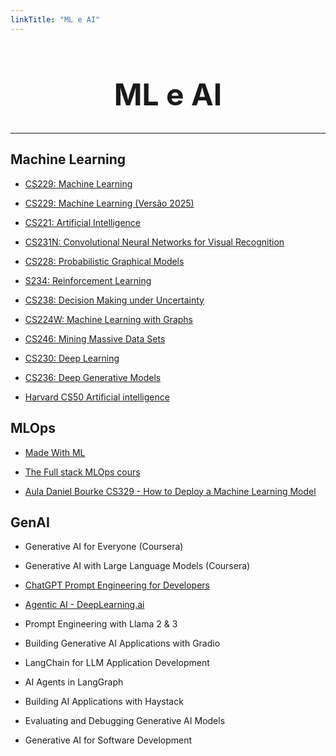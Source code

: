 ```yaml
---
linkTitle: "ML e AI"
---
```



<div style="text-align: center; margin-top: 2.5rem;">
  <h1 style="font-size: 3rem; font-family:Inter">ML e AI</h1>
</div>

---

## Machine Learning


- [CS229: Machine Learning](https://youtube.com/playlist?list=PLoROMvodv4rMiGQp3WXShtMGgzqpfVfbU&si=IBCZ2LVtMfTUHRmu)

- [CS229: Machine Learning (Versão 2025)](https://www.youtube.com/watch?v=_NLHFoVNlbg)

- [CS221: Artificial Intelligence](https://youtube.com/playlist?list=PLoROMvodv4rO1NB9TD4iUZ3qghGEGtqNX&si=vkgVMhuX1VOrj0oW)

- [CS231N: Convolutional Neural Networks for Visual Recognition](https://youtube.com/playlist?list=PLzUTmXVwsnXod6WNdg57Yc3zFx_f-RYsq&si=z8uLwPkvmnsSXG3d)

- [CS228: Probabilistic Graphical Models](https://youtube.com/playlist?list=PLoZgVqqHOumTqxIhcdcpOAJOOimrRCGZn&si=tdlSykORpTtUIZvY)

- [S234: Reinforcement Learning](https://youtube.com/playlist?list=PLoROMvodv4rN4wG6Nk6sNpTEbuOSosZdX&si=xqQZU-GlmYrOuogu)

- [CS238: Decision Making under Uncertainty](https://youtube.com/playlist?list=PLEkwz33miFSsJfw4MfZdJcVMX79RrEs--&si=dnz6-tphRirhHw0p)

- [CS224W: Machine Learning with Graphs](https://youtube.com/playlist?list=PLoROMvodv4rPLKxIpqhjhPgdQy7imNkDn&si=L6FEwkQWHcwesLYG)

- [CS246: Mining Massive Data Sets](https://youtube.com/playlist?list=PLLssT5z_DsK9JDLcT8T62VtzwyW9LNepV&si=mINQNbkal9GqAo-P)

- [CS230: Deep Learning](https://youtube.com/playlist?list=PLoROMvodv4rOABXSygHTsbvUz4G_YQhOb&si=Y-6HVPuARagD0PX5)

- [CS236: Deep Generative Models](https://youtube.com/playlist?list=PLoROMvodv4rPOWA-omMM6STXaWW4FvJT8&si=53MLyVMpUxdEoz52)

- [Harvard CS50 Artificial intelligence](https://youtu.be/5NgNicANyqM?si=HL29B3LpG9xanqU9)



## MLOps


- [Made With ML](https://madewithml.com/?ref=mrdbourke.com#mlops)

- [The Full stack MLOps cours](https://fullstackdeeplearning.com/course/2022/)

- [Aula Daniel Bourke CS329 - How to Deploy a Machine Learning Model](https://www.youtube.com/watch?v=fw6NMQrYc6w)


## GenAI

- Generative AI for Everyone (Coursera)

- Generative AI with Large Language Models (Coursera)

- [ChatGPT Prompt Engineering for Developers](https://www.deeplearning.ai/short-courses/chatgpt-prompt-engineering-for-developers/)

- [Agentic AI - DeepLearning.ai](https://www.deeplearning.ai/courses/agentic-ai/)

- Prompt Engineering with Llama 2 & 3

- Building Generative AI Applications with Gradio

- LangChain for LLM Application Development

- AI Agents in LangGraph

- Building AI Applications with Haystack

- Evaluating and Debugging Generative AI Models

- Generative AI for Software Development